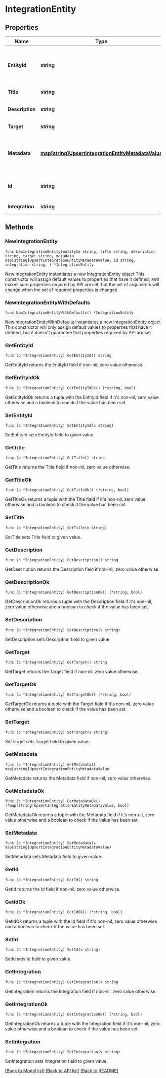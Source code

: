 # IntegrationEntity

## Properties

Name | Type | Description | Notes
------------ | ------------- | ------------- | -------------
**EntityId** | **string** | Unique ID of the entity in the context of the integration&#39;s installation | 
**Title** | **string** | Title of the entity | 
**Description** | **string** | Longer text description of the entity | 
**Target** | **string** | URL to open the entity | 
**Metadata** | [**map[string]UpsertIntegrationEntityMetadataValue**](UpsertIntegrationEntityMetadataValue.md) | Metadata stored by the integration on the entity | 
**Id** | **string** | Unique ID for the entity in GitBook | 
**Integration** | **string** | ID of the integration. | 

## Methods

### NewIntegrationEntity

`func NewIntegrationEntity(entityId string, title string, description string, target string, metadata map[string]UpsertIntegrationEntityMetadataValue, id string, integration string, ) *IntegrationEntity`

NewIntegrationEntity instantiates a new IntegrationEntity object
This constructor will assign default values to properties that have it defined,
and makes sure properties required by API are set, but the set of arguments
will change when the set of required properties is changed

### NewIntegrationEntityWithDefaults

`func NewIntegrationEntityWithDefaults() *IntegrationEntity`

NewIntegrationEntityWithDefaults instantiates a new IntegrationEntity object
This constructor will only assign default values to properties that have it defined,
but it doesn't guarantee that properties required by API are set

### GetEntityId

`func (o *IntegrationEntity) GetEntityId() string`

GetEntityId returns the EntityId field if non-nil, zero value otherwise.

### GetEntityIdOk

`func (o *IntegrationEntity) GetEntityIdOk() (*string, bool)`

GetEntityIdOk returns a tuple with the EntityId field if it's non-nil, zero value otherwise
and a boolean to check if the value has been set.

### SetEntityId

`func (o *IntegrationEntity) SetEntityId(v string)`

SetEntityId sets EntityId field to given value.


### GetTitle

`func (o *IntegrationEntity) GetTitle() string`

GetTitle returns the Title field if non-nil, zero value otherwise.

### GetTitleOk

`func (o *IntegrationEntity) GetTitleOk() (*string, bool)`

GetTitleOk returns a tuple with the Title field if it's non-nil, zero value otherwise
and a boolean to check if the value has been set.

### SetTitle

`func (o *IntegrationEntity) SetTitle(v string)`

SetTitle sets Title field to given value.


### GetDescription

`func (o *IntegrationEntity) GetDescription() string`

GetDescription returns the Description field if non-nil, zero value otherwise.

### GetDescriptionOk

`func (o *IntegrationEntity) GetDescriptionOk() (*string, bool)`

GetDescriptionOk returns a tuple with the Description field if it's non-nil, zero value otherwise
and a boolean to check if the value has been set.

### SetDescription

`func (o *IntegrationEntity) SetDescription(v string)`

SetDescription sets Description field to given value.


### GetTarget

`func (o *IntegrationEntity) GetTarget() string`

GetTarget returns the Target field if non-nil, zero value otherwise.

### GetTargetOk

`func (o *IntegrationEntity) GetTargetOk() (*string, bool)`

GetTargetOk returns a tuple with the Target field if it's non-nil, zero value otherwise
and a boolean to check if the value has been set.

### SetTarget

`func (o *IntegrationEntity) SetTarget(v string)`

SetTarget sets Target field to given value.


### GetMetadata

`func (o *IntegrationEntity) GetMetadata() map[string]UpsertIntegrationEntityMetadataValue`

GetMetadata returns the Metadata field if non-nil, zero value otherwise.

### GetMetadataOk

`func (o *IntegrationEntity) GetMetadataOk() (*map[string]UpsertIntegrationEntityMetadataValue, bool)`

GetMetadataOk returns a tuple with the Metadata field if it's non-nil, zero value otherwise
and a boolean to check if the value has been set.

### SetMetadata

`func (o *IntegrationEntity) SetMetadata(v map[string]UpsertIntegrationEntityMetadataValue)`

SetMetadata sets Metadata field to given value.


### GetId

`func (o *IntegrationEntity) GetId() string`

GetId returns the Id field if non-nil, zero value otherwise.

### GetIdOk

`func (o *IntegrationEntity) GetIdOk() (*string, bool)`

GetIdOk returns a tuple with the Id field if it's non-nil, zero value otherwise
and a boolean to check if the value has been set.

### SetId

`func (o *IntegrationEntity) SetId(v string)`

SetId sets Id field to given value.


### GetIntegration

`func (o *IntegrationEntity) GetIntegration() string`

GetIntegration returns the Integration field if non-nil, zero value otherwise.

### GetIntegrationOk

`func (o *IntegrationEntity) GetIntegrationOk() (*string, bool)`

GetIntegrationOk returns a tuple with the Integration field if it's non-nil, zero value otherwise
and a boolean to check if the value has been set.

### SetIntegration

`func (o *IntegrationEntity) SetIntegration(v string)`

SetIntegration sets Integration field to given value.



[[Back to Model list]](../README.md#documentation-for-models) [[Back to API list]](../README.md#documentation-for-api-endpoints) [[Back to README]](../README.md)


